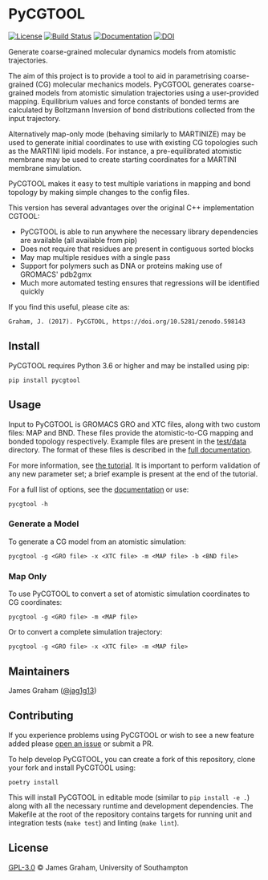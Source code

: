 # PyCGTOOL

[![License](https://img.shields.io/github/license/jag1g13/pycgtool.svg)](LICENSE)
[![Build Status](https://img.shields.io/github/workflow/status/jag1g13/pycgtool/Python%20package)](https://github.com/jag1g13/pycgtool/actions)
[![Documentation](https://readthedocs.org/projects/pycgtool/badge/?version=master)](http://pycgtool.readthedocs.io/en/master/?badge=master)
[![DOI](https://zenodo.org/badge/DOI/10.5281/zenodo.598143.svg)](https://doi.org/10.5281/zenodo.598143)

Generate coarse-grained molecular dynamics models from atomistic trajectories.

The aim of this project is to provide a tool to aid in parametrising coarse-grained (CG) molecular mechanics models.
PyCGTOOL generates coarse-grained models from atomistic simulation trajectories using a user-provided mapping. 
Equilibrium values and force constants of bonded terms are calculated by Boltzmann Inversion of bond distributions collected from the input trajectory.

Alternatively map-only mode (behaving similarly to MARTINIZE) may be used to generate initial coordinates to use with existing CG topologies such as the MARTINI lipid models.
For instance, a pre-equilibrated atomistic membrane may be used to create starting coordinates for a MARTINI membrane simulation.

PyCGTOOL makes it easy to test multiple variations in mapping and bond topology by making simple changes to the config files.

This version has several advantages over the original C++ implementation CGTOOL:
* PyCGTOOL is able to run anywhere the necessary library dependencies are available (all available from pip)
* Does not require that residues are present in contiguous sorted blocks
* May map multiple residues with a single pass
* Support for polymers such as DNA or proteins making use of GROMACS' pdb2gmx
* Much more automated testing ensures that regressions will be identified quickly

If you find this useful, please cite as:
```
Graham, J. (2017). PyCGTOOL, https://doi.org/10.5281/zenodo.598143
```

## Install

PyCGTOOL requires Python 3.6 or higher and may be installed using pip:
```
pip install pycgtool
```

## Usage

Input to PyCGTOOL is GROMACS GRO and XTC files, along with two custom files: MAP and BND.  These files provide the atomistic-to-CG mapping and bonded topology respectively.  Example files are present in the [test/data](https://github.com/jag1g13/pycgtool/tree/master/test/data) directory.  The format of these files is described in the [full documentation](https://pycgtool.readthedocs.io/en/master/index.html).

For more information, see [the tutorial](https://pycgtool.readthedocs.io/en/master/tutorial.html).
It is important to perform validation of any new parameter set; a brief example is present at the end of the tutorial.

For a full list of options, see the [documentation](https://pycgtool.readthedocs.io/en/master/index.html) or use:
```
pycgtool -h
```

### Generate a Model

To generate a CG model from an atomistic simulation:
```
pycgtool -g <GRO file> -x <XTC file> -m <MAP file> -b <BND file>
```

### Map Only

To use PyCGTOOL to convert a set of atomistic simulation coordinates to CG coordinates:
```
pycgtool -g <GRO file> -m <MAP file>
```

Or to convert a complete simulation trajectory:
```
pycgtool -g <GRO file> -x <XTC file> -m <MAP file>
```

## Maintainers

James Graham ([@jag1g13](https://github.com/jag1g13))

## Contributing

If you experience problems using PyCGTOOL or wish to see a new feature added please [open an issue](https://github.com/jag1g13/pycgtool/issues/new) or submit a PR.

To help develop PyCGTOOL, you can create a fork of this repository, clone your fork and install PyCGTOOL using:
```
poetry install
```

This will install PyCGTOOL in editable mode (similar to `pip install -e .`) along with all the necessary runtime and development dependencies.
The Makefile at the root of the repository contains targets for running unit and integration tests (`make test`) and linting (`make lint`).

## License

[GPL-3.0](LICENSE) © James Graham, University of Southampton
